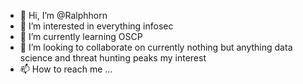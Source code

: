 - 👋 Hi, I’m @Ralphhorn
- 👀 I’m interested in everything infosec
- 🌱 I’m currently learning OSCP
- 💞️ I’m looking to collaborate on currently nothing but anything data science and threat hunting peaks my interest
- 📫 How to reach me ...

<!---
Ralphhorn/Ralphhorn is a ✨ special ✨ repository because its `README.md` (this file) appears on your GitHub profile.
You can click the Preview link to take a look at your changes.
--->
